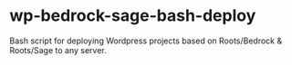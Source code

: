 # wp-bedrock-sage-bash-deploy
Bash script for deploying Wordpress projects based on Roots/Bedrock &amp; Roots/Sage to any server.
